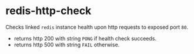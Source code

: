 # redis-http-check

Checks linked `redis` instance health upon http requests to exposed port `80`.

  - returns http 200 with string `PONG` if health check succeeds.
  - returns http 500 with string `FAIL` otherwise.

